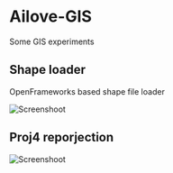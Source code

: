 Ailove-GIS
==========

Some GIS experiments

Shape loader
------------

OpenFrameworks based shape file loader

![Screenshoot](https://raw.github.com/ailove-lab/Ailove-GIS/shape-loader/screenshoot.png)

Proj4 reporjection
------------------

![Screenshoot](https://raw.github.com/ailove-lab/Ailove-GIS/proj4/screenshoot.png)

